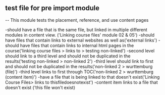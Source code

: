 ## test file for pre import module 
--
This module tests the placement, reference, and use content pages

-should have a file that is the same file, but linked in multiple different modules in content view. ('Linking course files' module 02 & 05')
-should have files that contain links to external websites as well as('external links')
-should have files that contain links to internal html pages in the course('linking course files > links to > testing non-linked')
-second level should link to a third level and should not be duplicated in the results('testing non-linked > non-linked 2')
-third level should link to first and should not be duplicated in the results('non-linked 2 > wurttemburg (file)')
-third level links to first through TOC('non-linked 2 > wurttemburg (content item)')
-have a file that is being linked to that doesn't exist('Linking Course Files> links to thisfiledoesnotexist')
-content item links to a file that doesn't exist ('this file won't exist)